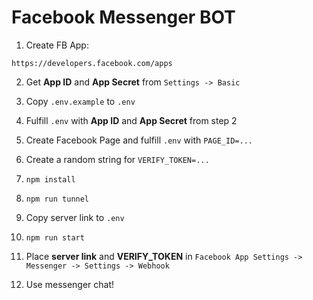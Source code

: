 
# Facebook Messenger BOT

1. Create FB App:

```
https://developers.facebook.com/apps
```

2. Get **App ID** and **App Secret** from `Settings -> Basic`

3. Copy `.env.example` to `.env`

4. Fulfill `.env` with **App ID** and **App Secret** from step 2

5. Create Facebook Page and fulfill `.env` with `PAGE_ID=...`

6. Create a random string for `VERIFY_TOKEN=...`

5. `npm install`

6. `npm run tunnel`

7. Copy server link to `.env`

7. `npm run start`

8. Place **server link** and **VERIFY_TOKEN** in `Facebook App Settings -> Messenger -> Settings -> Webhook`

9. Use messenger chat!